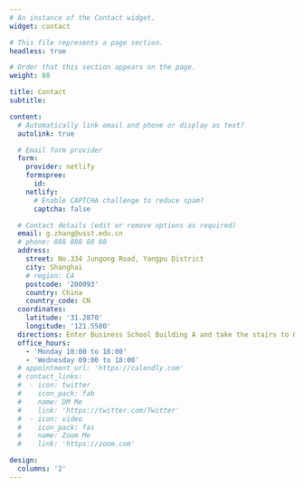 ```yaml
---
# An instance of the Contact widget.
widget: contact

# This file represents a page section.
headless: true

# Order that this section appears on the page.
weight: 80

title: Contact
subtitle:

content:
  # Automatically link email and phone or display as text?
  autolink: true

  # Email form provider
  form:
    provider: netlify
    formspree:
      id:
    netlify:
      # Enable CAPTCHA challenge to reduce spam?
      captcha: false

  # Contact details (edit or remove options as required)
  email: g.zhang@usst.edu.cn
  # phone: 888 888 88 88
  address:
    street: No.334 Jungong Road, Yangpu District
    city: Shanghai
    # region: CA
    postcode: '200093'
    country: China
    country_code: CN
  coordinates:
    latitude: '31.2870'
    longitude: '121.5580'
  directions: Enter Business School Building A and take the stairs to Office 1006 on Floor 10
  office_hours:
    - 'Monday 10:00 to 18:00'
    - 'Wednesday 09:00 to 18:00'
  # appointment_url: 'https://calendly.com'
  # contact_links:
  #  - icon: twitter
  #    icon_pack: fab
  #    name: DM Me
  #    link: 'https://twitter.com/Twitter'
  #  - icon: video
  #    icon_pack: fas
  #    name: Zoom Me
  #    link: 'https://zoom.com'

design:
  columns: '2'
---
```

